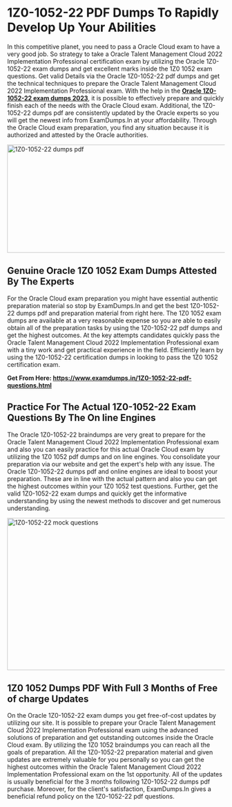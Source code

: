 <h1><strong>1Z0-1052-22 PDF Dumps To Rapidly Develop Up Your Abilities</strong></h1>
<p>In this competitive planet, you need to pass a Oracle Cloud exam to have a very good job. So strategy to take a Oracle Talent Management Cloud 2022 Implementation Professional certification exam by utilizing the Oracle 1Z0-1052-22 exam dumps and get excellent marks inside the 1Z0 1052 exam questions. Get valid Details via the Oracle 1Z0-1052-22 pdf dumps and get the technical techniques to prepare the Oracle Talent Management Cloud 2022 Implementation Professional exam. With the help in the <strong><a href="https://www.examdumps.in/1Z0-1052-22-pdf-questions.html">Oracle 1Z0-1052-22 exam dumps 2023</a></strong>, it is possible to effectively prepare and quickly finish each of the needs with the Oracle Cloud exam. Additional, the 1Z0-1052-22 dumps pdf are consistently updated by the Oracle experts so you will get the newest info from ExamDumps.In at your affordability. Through the Oracle Cloud exam preparation, you find any situation because it is authorized and attested by the Oracle authorities.</p>
<p><img src="https://i.ibb.co/zxJwW90/Copy-of-Online-Classes-Twitter-header-post-Made-with-Poster-My-Wall-1.png" alt="1Z0-1052-22 dumps pdf" width="750" height="250" /></p>
<h2><strong>Genuine Oracle 1Z0 1052 Exam Dumps Attested By The Experts</strong></h2>
<p>For the Oracle Cloud exam preparation you might have essential authentic preparation material so stop by ExamDumps.In and get the best 1Z0-1052-22 dumps pdf and preparation material from right here. The 1Z0 1052 exam dumps are available at a very reasonable expense so you are able to easily obtain all of the preparation tasks by using the 1Z0-1052-22 pdf dumps and get the highest outcomes. At the key attempts candidates quickly pass the Oracle Talent Management Cloud 2022 Implementation Professional exam with a tiny work and get practical experience in the field. Efficiently learn by using the 1Z0-1052-22 certification dumps in looking to pass the 1Z0 1052 certification exam.</p>
<p><strong>Get From Here:&nbsp;<a href="https://www.examdumps.in/1Z0-1052-22-pdf-questions.html">https://www.examdumps.in/1Z0-1052-22-pdf-questions.html</a></strong></p>
<h2><strong>Practice For The Actual 1Z0-1052-22 Exam Questions By The On line Engines</strong></h2>
<p>The Oracle 1Z0-1052-22 braindumps are very great to prepare for the Oracle Talent Management Cloud 2022 Implementation Professional exam and also you can easily practice for this actual Oracle Cloud exam by utilizing the 1Z0 1052 pdf dumps and on line engines. You consolidate your preparation via our website and get the expert's help with any issue. The Oracle 1Z0-1052-22 dumps pdf and online engines are ideal to boost your preparation. These are in line with the actual pattern and also you can get the highest outcomes within your 1Z0 1052 test questions. Further, get the valid 1Z0-1052-22 exam dumps and quickly get the informative understanding by using the newest methods to discover and get numerous understanding.</p>
<p><a href="https://www.examdumps.in/1Z0-1052-22-pdf-questions.html"><img src="https://i.ibb.co/QkNtdwY/Copy-of-Zoom-Online-Classes-Facebook-Share-Po-Made-with-Poster-My-Wall-1.jpg" alt="1Z0-1052-22 mock questions" width="670" height="352" /></a></p>
<h2><strong>1Z0 1052 Dumps PDF With Full 3 Months of Free of charge Updates</strong></h2>
<p>On the Oracle 1Z0-1052-22 exam dumps you get free-of-cost updates by utilizing our site. It is possible to prepare your Oracle Talent Management Cloud 2022 Implementation Professional exam using the advanced solutions of preparation and get outstanding outcomes inside the Oracle Cloud exam. By utilizing the 1Z0 1052 braindumps you can reach all the goals of preparation. All the 1Z0-1052-22 preparation material and given updates are extremely valuable for you personally so you can get the highest outcomes within the Oracle Talent Management Cloud 2022 Implementation Professional exam on the 1st opportunity. All of the updates is usually beneficial for the 3 months following 1Z0-1052-22 dumps pdf purchase. Moreover, for the client's satisfaction, ExamDumps.In gives a beneficial refund policy on the 1Z0-1052-22 pdf questions.</p>
